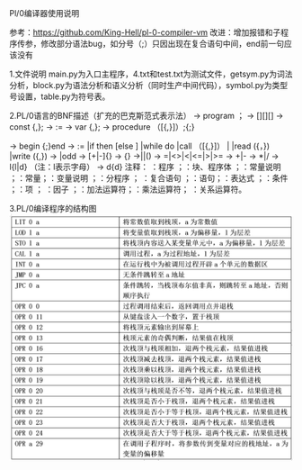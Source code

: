 Pl/0编译器使用说明

参考：https://github.com/King-Hell/pl-0-compiler-vm
改进：增加报错和子程序传参，修改部分语法bug，如分号（;）只因出现在复合语句中间，end前一句应该没有

1.文件说明
	main.py为入口主程序，4.txt和test.txt为测试文件，getsym.py为词法分析，block.py为语法分析和语义分析（同时生产中间代码），symbol.py为类型号设置，table.py为符号表。

2.PL/0语言的BNF描述（扩充的巴克斯范式表示法）
<prog> → program <id>；<block>
<block> → [<condecl>][<vardecl>][<proc>]<body>
<condecl> → const <const>{,<const>};
<const> → <id>:=<integer>
<vardecl> → var <id>{,<id>};
<proc> → procedure <id>（[<id>{,<id>}]）;<block>{;<proc>}
<body> → begin <statement>{;<statement>}end
<statement> → <id> := <exp>               
|if <lexp> then <statement>[else <statement>]
               |while <lexp> do <statement>
               |call <id>（[<exp>{,<exp>}]）
               |<body>
               |read (<id>{，<id>})
               |write (<exp>{,<exp>})
<lexp> → <exp> <lop> <exp>|odd <exp>
<exp> → [+|-]<term>{<aop><term>}
<term> → <factor>{<mop><factor>}
<factor>→<id>|<integer>|(<exp>)
<lop> → =|<>|<|<=|>|>=
<aop> → +|-
<mop> → *|/
<id> → l{l|d}   （注：l表示字母）
<integer> → d{d}
注释：
<prog>：程序 ；<block>：块、程序体 ；<condecl>：常量说明 ；<const>：常量；<vardecl>：变量说明 ；<proc>：分程序 ； <body>：复合语句 ；<statement>：语句；<exp>：表达式 ；<lexp>：条件 ；<term>：项 ； <factor>：因子 ；<aop>：加法运算符；<mop>：乘法运算符； <lop>：关系运算符。

3.PL/0编译程序的结构图
![image](https://github.com/Wlhang/pl-0-compiler/blob/master/picture/%E6%8C%87%E4%BB%A4%E5%8A%9F%E8%83%BD%E8%A1%A8.png)
